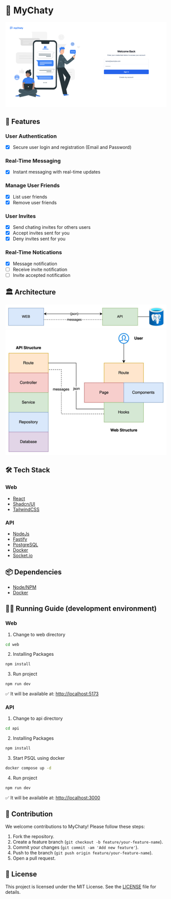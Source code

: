# 💬 MyChaty
![banner](./docs/banner.png)

## 🚀 Features 
### User Authentication
- [x]  Secure user login and registration (Email and Password)

### Real-Time Messaging
- [x]  Instant messaging with real-time updates

### Manage User Friends
- [x]  List user friends
- [x]  Remove user friends

### User Invites
- [x]  Send chating invites for others users
- [x]  Accept invites sent for you
- [x]  Deny invites sent for you

### Real-Time Notications
- [x] Message notification
- [ ] Receive invite notification
- [ ] Invite accepted notification

## 🏛️ Architecture
![system-architecture](./docs/system-architecture.jpeg)
![system-architecture-2](./docs/system-architecture-2.jpeg)

## 🛠️ Tech Stack
### Web
- [React](https://reactjs.org/)
- [Shadcn/UI](https://github.com/shadcn/ui)
- [TailwindCSS](https://tailwindcss.com/)

### API
- [NodeJs](https://nodejs.org/)
- [Fastify](https://www.fastify.io/)
- [PostgreSQL](https://www.postgresql.org/)
- [Docker](https://www.docker.com/)
- [Socket.io](https://socket.io/)

## 📦 Dependencies
- [Node/NPM](https://nodejs.org/)
- [Docker](https://www.docker.com/)

## 🏃‍♂️ Running Guide (development environment)
### Web
1. Change to web directory
```bash
cd web
```
2. Installing Packages
```bash
npm install
```
3. Run project
```bash
npm run dev
```
✅ It will be available at: [http://localhost:5173](http://localhost:5173)

### API
1. Change to api directory
```bash
cd api
```
2. Installing Packages
```bash
npm install
```
3. Start PSQL using docker
```bash
docker compose up -d
```
4. Run project
```bash
npm run dev
```

✅ It will be available at: [http://localhost:3000](http://localhost:3000)

## 💬 Contribution
We welcome contributions to MyChaty! Please follow these steps:
1. Fork the repository.
2. Create a feature branch (`git checkout -b feature/your-feature-name`).
3. Commit your changes (`git commit -am 'Add new feature'`).
4. Push to the branch (`git push origin feature/your-feature-name`).
5. Open a pull request.

## 📜 License
This project is licensed under the MIT License. See the [LICENSE](LICENSE) file for details.